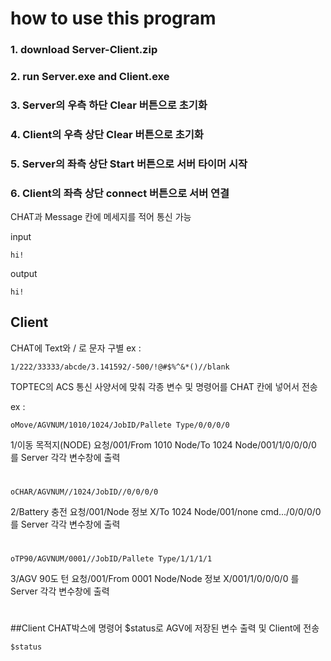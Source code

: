 # how to use this program

### 1. download Server-Client.zip 

### 2. run Server.exe and Client.exe 

### 3. Server의 우측 하단 Clear 버튼으로 초기화

### 4. Client의 우측 상단 Clear 버튼으로 초기화

### 5. Server의 좌측 상단 Start 버튼으로 서버 타이머 시작

### 6. Client의 좌측 상단 connect 버튼으로 서버 연결

CHAT과 Message 칸에 메세지를 적어 통신 가능

input
```
hi!
```

output
```
hi!
```

## Client
CHAT에 Text와 / 로 문자 구별
ex : 
```
1/222/33333/abcde/3.141592/-500/!@#$%^&*()//blank
```



TOPTEC의 ACS 통신 사양서에 맞춰 각종 변수 및 명령어를 CHAT 칸에 넣어서 전송

ex : 
```
oMove/AGVNUM/1010/1024/JobID/Pallete Type/0/0/0/0
```
1/이동 목적지(NODE) 요청/001/From 1010 Node/To 1024 Node/001/1/0/0/0/0
를 Server 각각 변수창에 출력
#
```
oCHAR/AGVNUM//1024/JobID//0/0/0/0
```
2/Battery 충전 요청/001/Node 정보 X/To 1024 Node/001/none cmd.../0/0/0/0
를 Server 각각 변수창에 출력
#
```
oTP90/AGVNUM/0001//JobID/Pallete Type/1/1/1/1
```
3/AGV 90도 턴 요청/001/From 0001 Node/Node 정보 X/001/1/0/0/0/0
를 Server 각각 변수창에 출력
#

##Client CHAT박스에 명령어 $status로 AGV에 저장된 변수 출력 및 Client에 전송
```
$status
```

<!--
Ostat : 상태요청

oMove : 이동 목적지(NODE) 요청

oMore : 이동 목적지(NODE) 변경 요청

oCHAR : Battery 충전 요청

oLOAD : Loading 요청

oUNLD : Unloading 요청

oONLN : Online 요청

oJCAN : JOB Cancel 승인

oCANL : Battery 충전 중지 요청

oESTP : AGV 정지 요청(AGV Alarm 발생)

oFIRE : AGV 즉시 방화셔터 구역 이외 경로로 대피 및 정지 요청

oTP90 : AGV 90도 턴 요청

oTP18 : AGV 180도 턴 요청

oTM90 : AGV -90도 턴 요청

oTM18 : AGV -180도 턴 요청

oACSL : ACS 가 이재기로 Loding (AGV->Vaild)

oACSU : ACS 가 이재기로 Unloading (AGV-> Vaild)

oSpee : ACS 가 AGV로 속도 제어 요청

oPaus : ACS 가 AGV로 Pause 요청

oResu : ACS 가 AGV로 Resume 요청
-->




